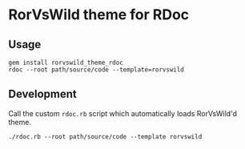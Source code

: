 # RorVsWild theme for RDoc

## Usage

```
gem install rorvswild_theme_rdoc
rdoc --root path/source/code --template=rorvswild
```

## Development

Call the custom `rdoc.rb` script which automatically loads RorVsWild'd theme.

```
./rdoc.rb --root path/source/code --template rorvswild
```
